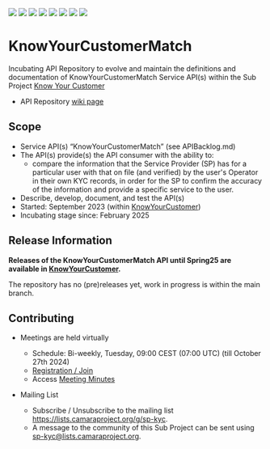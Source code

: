 <a href="https://github.com/camaraproject/KnowYourCustomerMatch/commits/" title="Last Commit"><img src="https://img.shields.io/github/last-commit/camaraproject/KnowYourCustomerMatch?style=plastic"></a>
<a href="https://github.com/camaraproject/KnowYourCustomerMatch/issues" title="Open Issues"><img src="https://img.shields.io/github/issues/camaraproject/KnowYourCustomerMatch?style=plastic"></a>
<a href="https://github.com/camaraproject/KnowYourCustomerMatch/pulls" title="Open Pull Requests"><img src="https://img.shields.io/github/issues-pr/camaraproject/KnowYourCustomerMatch?style=plastic"></a>
<a href="https://github.com/camaraproject/KnowYourCustomerMatch/graphs/contributors" title="Contributors"><img src="https://img.shields.io/github/contributors/camaraproject/KnowYourCustomerMatch?style=plastic"></a>
<a href="https://github.com/camaraproject/KnowYourCustomerMatch" title="Repo Size"><img src="https://img.shields.io/github/repo-size/camaraproject/KnowYourCustomerMatch?style=plastic"></a>
<a href="https://github.com/camaraproject/KnowYourCustomerMatch/blob/main/LICENSE" title="License"><img src="https://img.shields.io/badge/License-Apache%202.0-green.svg?style=plastic"></a>
<a href="https://github.com/camaraproject/KnowYourCustomerMatch/releases/latest" title="Latest Release"><img src="https://img.shields.io/github/release/camaraproject/KnowYourCustomerMatch?style=plastic"></a>
<a href="https://github.com/camaraproject/Governance/blob/main/ProjectStructureAndRoles.md" title="Incubating API Repository"><img src="https://img.shields.io/badge/Incubating%20API%20Repository-green?style=plastic"></a>

# KnowYourCustomerMatch

Incubating API Repository to evolve and maintain the definitions and documentation of KnowYourCustomerMatch Service API(s) within the Sub Project [Know Your Customer](https://lf-camaraproject.atlassian.net/wiki/spaces/CAM/pages/80117795/Know+Your+Customer)

* API Repository [wiki page](https://lf-camaraproject.atlassian.net/wiki/x/EQAzC)

## Scope

* Service API(s) “KnowYourCustomerMatch” (see APIBacklog.md) 
* The API(s) provide(s) the API consumer with the ability to:  
  * compare the information that the Service Provider (SP) has for a particular user with that on file (and verified) by the user's Operator in their own KYC records, in order for the SP to confirm the accuracy of the information and provide a specific service to the user.
* Describe, develop, document, and test the API(s)
* Started: September 2023 (within [KnowYourCustomer](https://github.com/camaraproject/KnowYourCustomer))
* Incubating stage since: February 2025

## Release Information

**Releases of the KnowYourCustomerMatch API until Spring25 are available in [KnowYourCustomer](https://github.com/camaraproject/KnowYourCustomer).**

The repository has no (pre)releases yet, work in progress is within the main branch.
<!-- Optional: an explicit listing of the latest (pre-)release with additional information, e.g. links to the API definitions -->
<!-- In addition use/uncomment one or multiple the following alternative options when becoming applicable -->
<!-- Pre-releases of this sub project are available in https://github.com/camaraproject/KnowYourCustomerMatch/releases -->
<!-- The latest public release is available here: https://github.com/camaraproject/KnowYourCustomerMatch/releases/latest -->
<!-- For changes see [CHANGELOG.md](https://github.com/camaraproject/KnowYourCustomerMatch/blob/main/CHANGELOG.md) -->

## Contributing

* Meetings are held virtually <!-- for new, independent Sandbox API repositories request a meeting link from the LF admin team or replace the information with the existing meeting information of the Sub Project -->

  * Schedule: Bi-weekly, Tuesday, 09:00 CEST (07:00 UTC) (till October 27th 2024)
  * [Registration / Join](https://zoom-lfx.platform.linuxfoundation.org/meeting/96235150735?password=7e3fea67-a76e-4941-8a70-392cf5545917)
  * Access [Meeting Minutes](https://lf-camaraproject.atlassian.net/wiki/spaces/CAM/pages/14551060/KnowYourCustomer+Meeting+Minutes)
* Mailing List
  * Subscribe / Unsubscribe to the mailing list <https://lists.camaraproject.org/g/sp-kyc>.
  * A message to the community of this Sub Project can be sent using <sp-kyc@lists.camaraproject.org>.
